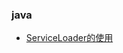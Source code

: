 ### java
* [ServiceLoader的使用](https://github.com/dehong/articles/blob/master/java/ServiceLoader的使用.md)
